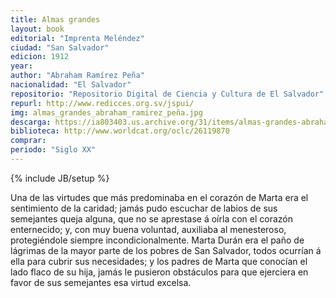 ```yaml
---
title: Almas grandes
layout: book
editorial: "Imprenta Meléndez"
ciudad: "San Salvador"
edicion: 1912
year: 
author: "Abraham Ramírez Peña"
nacionalidad: "El Salvador"
repositorio: "Repositorio Digital de Ciencia y Cultura de El Salvador"
repurl: http://www.redicces.org.sv/jspui/
img: almas_grandes_abraham_ramirez_peña.jpg
descarga: https://ia803403.us.archive.org/31/items/almas-grandes-abraham-ramirez/Almas%20grandes%20-%20Abraham%20Ramires.pdf
biblioteca: http://www.worldcat.org/oclc/26119870
comprar: 
periodo: "Siglo XX"
---
```

{% include JB/setup %}

Una de las virtudes que más predominaba en el corazón de Marta era el sentimiento de la caridad; jamás pudo escuchar de labios de sus semejantes queja alguna, que no se aprestase á oírla con el corazón enternecido; y, con muy buena voluntad, auxiliaba al menesteroso, protegiéndole siempre incondicionalmente. Marta Durán era el paño de lágrimas de la mayor parte de los pobres de San Salvador, todos ocurrían á ella para cubrir sus necesidades; y los padres de Marta que conocían el lado flaco de su hija, jamás le pusieron obstáculos para que ejerciera en favor de sus semejantes esa virtud excelsa.

